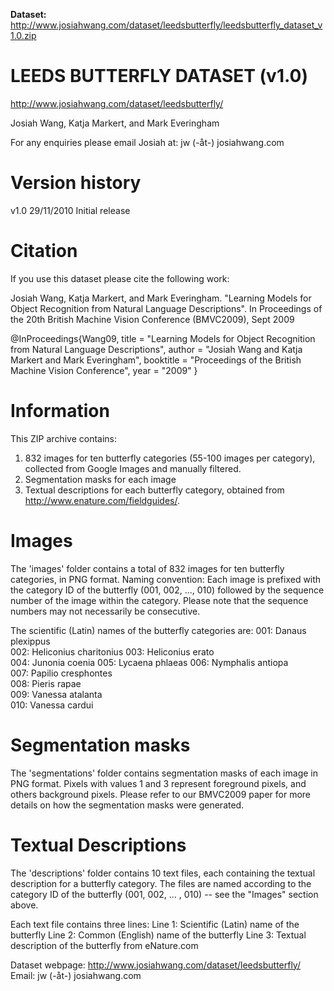 **Dataset:** http://www.josiahwang.com/dataset/leedsbutterfly/leedsbutterfly_dataset_v1.0.zip

LEEDS BUTTERFLY DATASET (v1.0)
==============================
http://www.josiahwang.com/dataset/leedsbutterfly/

Josiah Wang, Katja Markert, and Mark Everingham

For any enquiries please email Josiah at: jw (-åt-) josiahwang.com


Version history
===============
v1.0    29/11/2010    Initial release


Citation
========
If you use this dataset please cite the following work:

Josiah Wang, Katja Markert, and Mark Everingham.
"Learning Models for Object Recognition from Natural Language Descriptions".
In Proceedings of the 20th British Machine Vision Conference (BMVC2009), Sept 2009

@InProceedings{Wang09,
   title = "Learning Models for Object Recognition from Natural Language Descriptions",
   author = "Josiah Wang and Katja Markert and Mark Everingham",
   booktitle = "Proceedings of the British Machine Vision Conference",
   year = "2009"
}



Information
===========
This ZIP archive contains:
1. 832 images for ten butterfly categories (55-100 images per category), collected from Google Images and manually filtered.
2. Segmentation masks for each image
3. Textual descriptions for each butterfly category, obtained from http://www.enature.com/fieldguides/.


Images
======
The 'images' folder contains a total of 832 images for ten butterfly categories, in PNG format.
Naming convention: Each image is prefixed with the category ID of the butterfly (001, 002, ..., 010) followed by the sequence number of the image within the category. Please note that the sequence numbers may not necessarily be consecutive.

The scientific (Latin) names of the butterfly categories are:
001: Danaus plexippus	
002: Heliconius charitonius	
003: Heliconius erato	
004: Junonia coenia	
005: Lycaena phlaeas
006: Nymphalis antiopa	
007: Papilio cresphontes	
008: Pieris rapae	
009: Vanessa atalanta	
010: Vanessa cardui


Segmentation masks
==================
The 'segmentations' folder contains segmentation masks of each image in PNG format. Pixels with values 1 and 3 represent foreground pixels, and others background pixels.
Please refer to our BMVC2009 paper for more details on how the segmentation masks were generated.


Textual Descriptions
====================
The 'descriptions' folder contains 10 text files, each containing the textual description for a butterfly category. 
The files are named according to the category ID of the butterfly (001, 002, ... , 010) -- see the "Images" section above.

Each text file contains three lines:
Line 1: Scientific (Latin) name of the butterfly
Line 2: Common (English) name of the butterfly
Line 3: Textual description of the butterfly from eNature.com



Dataset webpage: http://www.josiahwang.com/dataset/leedsbutterfly/
Email: jw (-åt-) josiahwang.com

